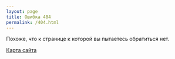 ```yaml
---
layout: page
title: Ошибка 404
permalink: /404.html
---
```


Похоже, что к странице к которой вы пытаетесь обратиться нет.

[Карта сайта](/sitemap/)  
